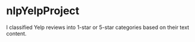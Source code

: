 # nlpYelpProject
I classified Yelp reviews into 1-star or 5-star categories based on their text content. 
